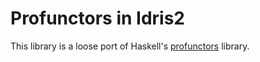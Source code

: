 # Profunctors in Idris2

This library is a loose port of Haskell's
[profunctors](https://hackage.haskell.org/package/profunctors) library.
